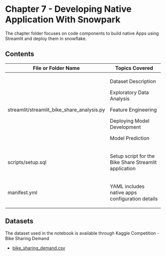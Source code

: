 # Chapter 7 - Developing Native Application With Snowpark

The chapter folder focuses on code components to build native Apps using Streamlit and deploy them in snowflake.

## Contents

| File or Folder Name         |  Topics Covered                   |
| ----------------------------|  -------------------------------- |
| streamlit/streamlit_bike_share_analysis.py    |<p>Dataset Description </p><p> Exploratory Data Analysis </p><p> Feature Engineering </p> <p> Deploying Model Development </p> <p> Model Prediction </p>|
| scripts/setup.sql           |  <p> Setup script for the Bike Share Streamlit application   </p> |
| manifest.yml           |  <p> YAML includes native apps configuration details   </p> |


## Datasets

The dataset used in the notebook is available through Kaggle Competition -  Bike Sharing Demand 

* [bike_sharing_demand.csv](../datasets/bike_sharing_demand.csv)